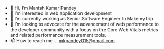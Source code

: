 - 👋 Hi, I’m Manish Kumar Pandey
- 👀 I’m interested in web application development
- 🌱 I’m currently working as Senior Software Engineer In MakemyTrip
- 💞️ I’m looking to advocate for the advancement of web performance to the developer community with a focus on the Core Web Vitals metrics and related performance measurement tools.
- 📫 How to reach me ... mkpandey015@gmail.com

<!---
manishkrpandey/manishkrpandey is a ✨ special ✨ repository because its `README.md` (this file) appears on your GitHub profile.
You can click the Preview link to take a look at your changes.
--->
